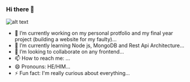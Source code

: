 ### Hi there 👋

<!--
**Hassan-Ib/Hassan-Ib** is a ✨ _special_ ✨ repository because its `README.md` (this file) appears on your GitHub profile.
-->

![alt text](https://github.com/Hassan-Ib/Hassan-Ib/main/About-Hassan-Ibrahim-Ayomide-Developer-Bookworm-chess-enthusiast.png?raw=true)

- 🔭 I’m currently working on my personal protfolio and my final year project (building a website for my faulty)...
- 🌱 I’m currently learning Node js, MongoDB and Rest Api Architecture...
- 👯 I’m looking to collaborate on any frontend...
  <!-- - 🤔 I’m looking for help with ... -->
  <!-- - 💬 Ask me about .. -->
- 📫 How to reach me: ...
- 😄 Pronouns: HE/HIM...
- ⚡ Fun fact: I'm really curious about everything...
